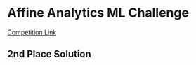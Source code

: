 # Affine Analytics ML Challenge

[Competition Link](https://www.hackerearth.com/challenges/hiring/affine-analytics-ml-challenge/)

## 2nd Place Solution
